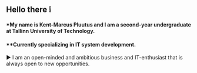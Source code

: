 ## Hello there :grey_exclamation:

#### *My name is Kent-Marcus Pluutus and I am a second-year undergraduate at Tallinn University of Technology.
#### **Currently specializing in IT system development. 


:arrow_forward: I am an open-minded and ambitious business and IT-enthusiast that is always open to new opportunities.
